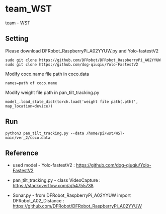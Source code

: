 # team_WST
team - WST

## Setting
Please download DFRobot_RaspberryPi_A02YYUW.py and Yolo-fastestV2

```
sudo git clone https://github.com/DFRobot/DFRobot_RaspberryPi_A02YYUW
sudo git clone https://github.com/dog-qiuqiu/Yolo-FastestV2
```


Modify coco.name file path in coco.data 

```
names=path of coco.name
```


Modify weight file path in pan_tilt_tracking.py

```
model_.load_state_dict(torch.load('weight file path(.pth)', map_location=device))
```

## Run
```
python3 pan_tilt_tracking.py --data /home/pi/wst/WST-main/ver_2/coco.data
```

## Reference
* used model - Yolo-fastestV2 : https://github.com/dog-qiuqiu/Yolo-FastestV2

* pan_tilt_tracking.py - class VideoCapture : https://stackoverflow.com/a/54755738

* Sonar.py - from DFRobot_RaspberryPi_A02YYUW import DFRobot_A02_Distance : https://github.com/DFRobot/DFRobot_RaspberryPi_A02YYUW
